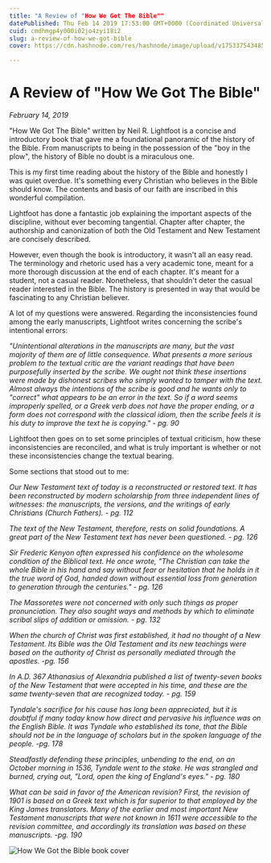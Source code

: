 ```yaml
---
title: "A Review of "How We Got The Bible""
datePublished: Thu Feb 14 2019 17:53:00 GMT+0000 (Coordinated Universal Time)
cuid: cmdhmgp4y000i02jo4zyi18i2
slug: a-review-of-how-we-got-bible
cover: https://cdn.hashnode.com/res/hashnode/image/upload/v1753375434856/8ae95689-68b1-4124-9ae2-5dc0a549602f.jpeg

---
```



# A Review of "How We Got The Bible"

*February 14, 2019*

"How We Got The Bible" written by Neil R. Lightfoot is a concise and introductory book that gave me a foundational panoramic of the history of the Bible. From manuscripts to being in the possession of the "boy in the plow", the history of Bible no doubt is a miraculous one.

This is my first time reading about the history of the Bible and honestly I was quiet overdue. It's something every Christian who believes in the Bible should know. The contents and basis of our faith are inscribed in this wonderful compilation.

Lightfoot has done a fantastic job explaining the important aspects of the discipline, without ever becoming tangential. Chapter after chapter, the authorship and canonization of both the Old Testament and New Testament are concisely described.

However, even though the book is introductory, it wasn't all an easy read. The terminology and rhetoric used has a very academic tone, meant for a more thorough discussion at the end of each chapter. It's meant for a student, not a casual reader. Nonetheless, that shouldn't deter the casual reader interested in the Bible. The history is presented in way that would be fascinating to any Christian believer.

A lot of my questions were answered. Regarding the inconsistencies found among the early manuscripts, Lightfoot writes concerning the scribe's intentional errors:

*"Unintentional alterations in the manuscripts are many, but the vast majority of them are of little consequence. What presents a more serious problem to the textual critic are the variant readings that have been purposefully inserted by the scribe. We ought not think these insertions were made by dishonest scribes who simply wanted to tamper with the text. Almost always the intentions of the scribe is good and he wants only to "correct" what appears to be an error in the text. So if a word seems improperly spelled, or a Greek verb does not have the proper ending, or a form does not correspond with the classical idiom, then the scribe feels it is his duty to improve the text he is copying." - pg. 90*

Lightfoot then goes on to set some principles of textual criticism, how these inconsistencies are reconciled, and what is truly important is whether or not these inconsistencies change the textual bearing.

Some sections that stood out to me:

*Our New Testament text of today is a reconstructed or restored text. It has been reconstructed by modern scholarship from three independent lines of witnesses: the manuscripts, the versions, and the writings of early Christians (Church Fathers). - pg. 112*

*The text of the New Testament, therefore, rests on solid foundations. A great part of the New Testament text has never been questioned. - pg. 126*

*Sir Frederic Kenyon often expressed his confidence on the wholesome condition of the Biblical text. He once wrote, "The Christian can take the whole Bible in his hand and say without fear or hesitation that he holds in it the true word of God, handed down without essential loss from generation to generation through the centuries." - pg. 126*

*The Massoretes were not concerned with only such things as proper pronunciation. They also sought ways and methods by which to eliminate scribal slips of addition or omission. - pg. 132*

*When the church of Christ was first established, it had no thought of a New Testament. Its Bible was the Old Testament and its new teachings were based on the authority of Christ as personally mediated through the apostles. -pg. 156*

*In A.D. 367 Athanasius of Alexandria published a list of twenty-seven books of the New Testament that were accepted in his time, and these are the same twenty-seven that are recognized today. - pg. 159*

*Tyndale's sacrifice for his cause has long been appreciated, but it is doubtful if many today know how direct and pervasive his influence was on the English Bible. It was Tyndale who established its tone, that the Bible should not be in the language of scholars but in the spoken language of the people. -pg. 178*

*Steadfastly defending these principles, unbending to the end, on an October morning in 1536, Tyndale went to the stake. He was strangled and burned, crying out, "Lord, open the king of England's eyes." - pg. 180*

*What can be said in favor of the American revision? First, the revision of 1901 is based on a Greek text which is far superior to that employed by the King James translators. Many of the earlier and most important New Testament manuscripts that were not known in 1611 were accessible to the revision committee, and accordingly its translation was based on these manuscripts. -pg. 190*

![How We Got the Bible book cover](https://cdn.hashnode.com/res/hashnode/image/upload/v1753375433760/568b7813-50df-4f08-b678-05c978675bf4.jpeg)